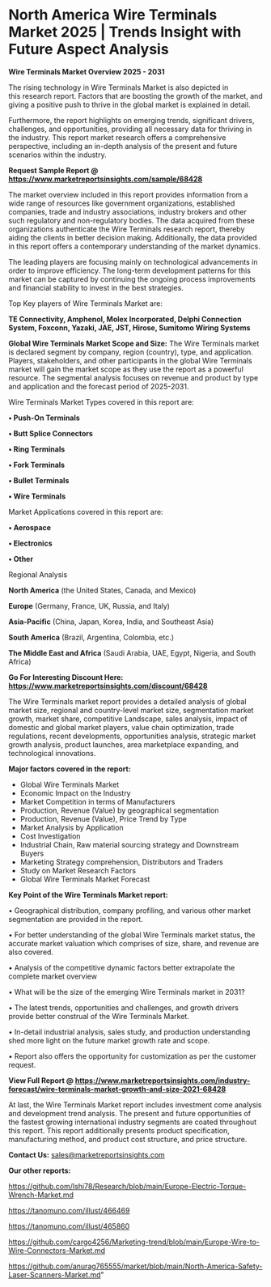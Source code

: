 # North America Wire Terminals Market 2025 | Trends Insight with Future Aspect Analysis

<Strong> Wire Terminals Market Overview 2025 - 2031</strong>

The rising technology in Wire Terminals Market is also depicted in this research report. Factors that are boosting the growth of the market, and giving a positive push to thrive in the global market is explained in detail.

Furthermore, the report highlights on emerging trends, significant drivers, challenges, and opportunities, providing all necessary data for thriving in the industry. This report market research offers a comprehensive perspective, including an in-depth analysis of the present and future scenarios within the industry.

<strong>Request Sample Report @ <a href=https://www.marketreportsinsights.com/sample/68428>https://www.marketreportsinsights.com/sample/68428</a></strong>

The market overview included in this report provides information from a wide range of resources like government organizations, established companies, trade and industry associations, industry brokers and other such regulatory and non-regulatory bodies. The data acquired from these organizations authenticate the Wire Terminals research report, thereby aiding the clients in better decision making. Additionally, the data provided in this report offers a contemporary understanding of the market dynamics.

The leading players are focusing mainly on technological advancements in order to improve efficiency. The long-term development patterns for this market can be captured by continuing the ongoing process improvements and financial stability to invest in the best strategies.

Top Key players of Wire Terminals Market are:

<strong>TE Connectivity, Amphenol, Molex Incorporated, Delphi Connection System, Foxconn, Yazaki, JAE, JST, Hirose, Sumitomo Wiring Systems</strong>

<strong><b>Global Wire Terminals Market Scope and Size:</b></strong>
The Wire Terminals market is declared segment by company, region (country), type, and application. Players, stakeholders, and other participants in the global Wire Terminals market will gain the market scope as they use the report as a powerful resource. The segmental analysis focuses on revenue and product by type and application and the forecast period of 2025-2031.

Wire Terminals Market Types covered in this report are:

<strong>• Push-On Terminals

• Butt Splice Connectors

• Ring Terminals

• Fork Terminals

• Bullet Terminals

• Wire Terminals</strong>

Market Applications covered in this report are:

<strong>• Aerospace

• Electronics

• Other</strong> 

Regional Analysis

<strong>North America</strong> (the United States, Canada, and Mexico)

<strong>Europe</strong> (Germany, France, UK, Russia, and Italy)

<strong>Asia-Pacific</strong> (China, Japan, Korea, India, and Southeast Asia)

<strong>South America</strong> (Brazil, Argentina, Colombia, etc.)

<strong>The Middle East and Africa</strong> (Saudi Arabia, UAE, Egypt, Nigeria, and South Africa)

<strong>Go For Interesting Discount Here: <a href=https://www.marketreportsinsights.com/discount/68428>https://www.marketreportsinsights.com/discount/68428</a></strong>

The Wire Terminals market report provides a detailed analysis of global market size, regional and country-level market size, segmentation market growth, market share, competitive Landscape, sales analysis, impact of domestic and global market players, value chain optimization, trade regulations, recent developments, opportunities analysis, strategic market growth analysis, product launches, area marketplace expanding, and technological innovations.

<strong><b>Major factors covered in the report:</b></strong>
<ul>
  <li>Global Wire Terminals Market </li>
  <li>Economic Impact on the Industry</li>
  <li>Market Competition in terms of Manufacturers</li>
  <li>Production, Revenue (Value) by geographical segmentation</li>
  <li>Production, Revenue (Value), Price Trend by Type</li>
  <li>Market Analysis by Application</li>
  <li>Cost Investigation</li>
  <li>Industrial Chain, Raw material sourcing strategy and Downstream Buyers</li>
  <li>Marketing Strategy comprehension, Distributors and Traders</li>
  <li>Study on Market Research Factors</li>
  <li>Global Wire Terminals Market Forecast</li>
</ul>

<strong><b>Key Point of the Wire Terminals Market report:</b></strong>

• Geographical distribution, company profiling, and various other market segmentation are provided in the report.

• For better understanding of the global Wire Terminals market status, the accurate market valuation which comprises of size, share, and revenue are also covered.

• Analysis of the competitive dynamic factors better extrapolate the complete market overview

• What will be the size of the emerging Wire Terminals market in 2031?

• The latest trends, opportunities and challenges, and growth drivers provide better construal of the Wire Terminals Market.

• In-detail industrial analysis, sales study, and production understanding shed more light on the future market growth rate and scope.

• Report also offers the opportunity for customization as per the customer request.

<strong><b>View Full Report @ <a href=https://www.marketreportsinsights.com/industry-forecast/wire-terminals-market-growth-and-size-2021-68428>https://www.marketreportsinsights.com/industry-forecast/wire-terminals-market-growth-and-size-2021-68428</a></b></strong>


At last, the Wire Terminals Market report includes investment come analysis and development trend analysis. The present and future opportunities of the fastest growing international industry segments are coated throughout this report. This report additionally presents product specification, manufacturing method, and product cost structure, and price structure.

<strong>Contact Us:</strong>
sales@marketreportsinsights.com

<strong>Our other reports:</strong>

<a href=https://github.com/Ishi78/Research/blob/main/Europe-Electric-Torque-Wrench-Market.md>https://github.com/Ishi78/Research/blob/main/Europe-Electric-Torque-Wrench-Market.md</a>

<a href=https://tanomuno.com/illust/466469>https://tanomuno.com/illust/466469</a>

<a href=https://tanomuno.com/illust/465860>https://tanomuno.com/illust/465860</a>

<a href=https://github.com/cargo4256/Marketing-trend/blob/main/Europe-Wire-to-Wire-Connectors-Market.md>https://github.com/cargo4256/Marketing-trend/blob/main/Europe-Wire-to-Wire-Connectors-Market.md</a>

<a href=https://github.com/anurag765555/market/blob/main/North-America-Safety-Laser-Scanners-Market.md>https://github.com/anurag765555/market/blob/main/North-America-Safety-Laser-Scanners-Market.md</a>"
